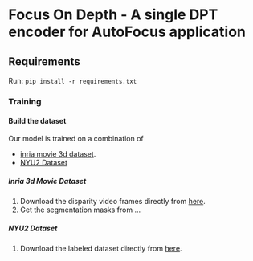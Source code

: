 # Focus On Depth - A single DPT encoder for AutoFocus application

## Requirements

Run: ``` pip install -r requirements.txt ```

### Training

#### Build the dataset

Our model is trained on a combination of 
+ [inria movie 3d dataset](https://www.di.ens.fr/willow/research/stereoseg/). 
+ [NYU2 Dataset](https://cs.nyu.edu/~silberman/datasets/nyu_depth_v2.html)

##### Inria 3d Movie Dataset

1. Download the disparity video frames directly from [here](https://www.di.ens.fr/willow/research/stereoseg/dataset/inria_stereo_dataset_video_segmentation_disparity.tar.gz).
2. Get the segmentation masks from ...

##### NYU2 Dataset

1. Download the labeled dataset directly from [here](http://horatio.cs.nyu.edu/mit/silberman/nyu_depth_v2/nyu_depth_v2_labeled.mat).